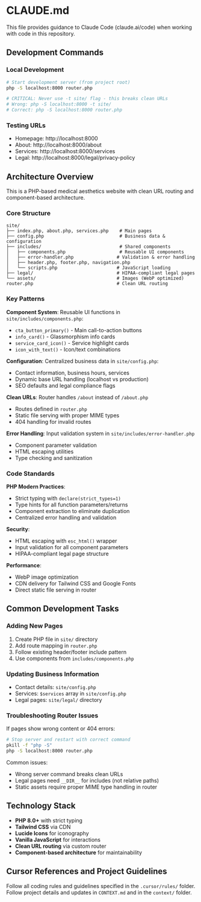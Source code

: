 # CLAUDE.md

This file provides guidance to Claude Code (claude.ai/code) when working with code in this repository.

## Development Commands

### Local Development
```bash
# Start development server (from project root)
php -S localhost:8000 router.php

# CRITICAL: Never use -t site/ flag - this breaks clean URLs
# Wrong: php -S localhost:8000 -t site/
# Correct: php -S localhost:8000 router.php
```

### Testing URLs
- Homepage: http://localhost:8000
- About: http://localhost:8000/about  
- Services: http://localhost:8000/services
- Legal: http://localhost:8000/legal/privacy-policy

## Architecture Overview

This is a PHP-based medical aesthetics website with clean URL routing and component-based architecture.

### Core Structure
```
site/
├── index.php, about.php, services.php    # Main pages
├── config.php                            # Business data & configuration
├── includes/                             # Shared components
│   ├── components.php                    # Reusable UI components
│   ├── error-handler.php                # Validation & error handling
│   ├── header.php, footer.php, navigation.php
│   └── scripts.php                      # JavaScript loading
├── legal/                               # HIPAA-compliant legal pages
└── assets/                              # Images (WebP optimized)
router.php                               # Clean URL routing
```

### Key Patterns

**Component System**: Reusable UI functions in `site/includes/components.php`:
- `cta_button_primary()` - Main call-to-action buttons
- `info_card()` - Glassmorphism info cards
- `service_card_icon()` - Service highlight cards
- `icon_with_text()` - Icon/text combinations

**Configuration**: Centralized business data in `site/config.php`:
- Contact information, business hours, services
- Dynamic base URL handling (localhost vs production)
- SEO defaults and legal compliance flags

**Clean URLs**: Router handles `/about` instead of `/about.php`
- Routes defined in `router.php` 
- Static file serving with proper MIME types
- 404 handling for invalid routes

**Error Handling**: Input validation system in `site/includes/error-handler.php`
- Component parameter validation
- HTML escaping utilities
- Type checking and sanitization

### Code Standards

**PHP Modern Practices**:
- Strict typing with `declare(strict_types=1)`
- Type hints for all function parameters/returns
- Component extraction to eliminate duplication
- Centralized error handling and validation

**Security**:
- HTML escaping with `esc_html()` wrapper
- Input validation for all component parameters
- HIPAA-compliant legal page structure

**Performance**:
- WebP image optimization
- CDN delivery for Tailwind CSS and Google Fonts
- Direct static file serving in router

## Common Development Tasks

### Adding New Pages
1. Create PHP file in `site/` directory
2. Add route mapping in `router.php`
3. Follow existing header/footer include pattern
4. Use components from `includes/components.php`

### Updating Business Information
- Contact details: `site/config.php`
- Services: `$services` array in `site/config.php`
- Legal pages: `site/legal/` directory

### Troubleshooting Router Issues
If pages show wrong content or 404 errors:
```bash
# Stop server and restart with correct command
pkill -f "php -S"
php -S localhost:8000 router.php
```

Common issues:
- Wrong server command breaks clean URLs
- Legal pages need `__DIR__` for includes (not relative paths)
- Static assets require proper MIME type handling in router

## Technology Stack
- **PHP 8.0+** with strict typing
- **Tailwind CSS** via CDN
- **Lucide Icons** for iconography  
- **Vanilla JavaScript** for interactions
- **Clean URL routing** via custom router
- **Component-based architecture** for maintainability

## Cursor References and Project Guidelines
Follow all coding rules and guidelines specified in the `.cursor/rules/` folder.
Follow project details and updates in `CONTEXT.md` and in the `context/` folder.

